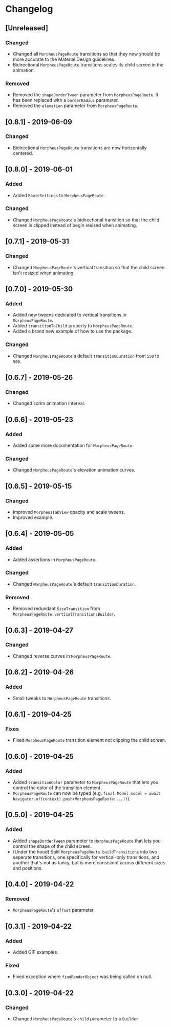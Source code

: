 # Changelog

## [Unreleased]

### Changed
- Changed all `MorpheusPageRoute` transitions so that they now should be more accurate to the Material Design guidelines.
- Bidirectional `MorpheusPageRoute` transitions scales its child screen in the animation.

### Removed
- Removed the `shapeBorderTween` parameter from `MorpheusPageRoute`. It has been replaced with a `borderRadius` parameter.
- Removed the `elevation` parameter from `MorpheusPageRoute`.

## [0.8.1] - 2019-06-09

### Changed
- Bidirectional `MorpheusPageRoute` transitions are now horizontally centered.

## [0.8.0] - 2019-06-01

### Added
- Added `RouteSettings` to `MorpheusPageRoute`.

### Changed
- Changed `MorpheusPageRoute`'s bidirectional transition so that the child screen is clipped instead of begin resized when animating.

## [0.7.1] - 2019-05-31

### Changed
- Changed `MorpheusPageRoute`'s vertical transition so that the child screen isn't resized when animating.

## [0.7.0] - 2019-05-30

### Added
- Added new tweens dedicated to vertical transitions in `MorpheusPageRoute`.
- Added `transitionToChild` property to `MorpheusPageRoute`.
- Added a brand new example of how to use the package.

### Changed
- Changed `MorpheusPageRoute`'s default `transitionDuration` from `550` to `500`.

## [0.6.7] - 2019-05-26

### Changed
- Changed scrim animation interval.

## [0.6.6] - 2019-05-23

### Added
- Added some more documentation for `MorpheusPageRoute`.

### Changed
- Changed `MorpheusPageRoute`'s elevation animation curves.

## [0.6.5] - 2019-05-15

### Changed
- Improved `MorpheusTabView` opacity and scale tweens.
- Improved example.

## [0.6.4] - 2019-05-05

### Added
- Added assertions in `MorpheusPageRoute`.

### Changed
- Changed `MorpheusPageRoute`'s default `transitionDuration`.

### Removed
- Removed redundant `SizeTransition` from `MorpheusPageRoute.verticalTransitionsBuilder`.

## [0.6.3] - 2019-04-27

### Changed
- Changed reverse curves in `MorpheusPageRoute`.

## [0.6.2] - 2019-04-26

### Added
- Small tweaks to `MorpheusPageRoute` transitions.

## [0.6.1] - 2019-04-25

### Fixes
- Fixed `MorpheusPageRoute` transition element not clipping the child screen.

## [0.6.0] - 2019-04-25

### Added
- Added `transitionColor` parameter to `MorpheusPageRoute` that lets you control the color of the transition element.
- `MorpheusPageRoute` can now be typed (e.g. `final Model model = await Navigator.of(context).push(MorpheusPageRoute(...))`).

## [0.5.0] - 2019-04-25

### Added
- Added `shapeBorderTween` parameter to `MorpheusPageRoute` that lets you control the shape of the child screen.
- (Under the hood) Split `MorpheusPageRoute.buildTransitions` into two seperate transitions, one specifically for vertical-only transitions, and another that's not as fancy, but is more consistent across different sizes and positions.

## [0.4.0] - 2019-04-22

### Removed
- `MorpheusPageRoute`'s `offset` parameter.

## [0.3.1] - 2019-04-22

### Added
- Added GIF examples.

### Fixed
- Fixed exception where `findRenderObject` was being called on null.

## [0.3.0] - 2019-04-22

### Changed
- Changed `MorpheusPageRoute`'s `child` parameter to a `Builder`.
